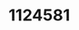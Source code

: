 
<!DOCTYPE html>
<html> 
  <head> 
    <title>Po-Wei Wu</title> 
  </head> 
  <body> 
    <h1>1124581 </h1> 
  </body> 
</html>
